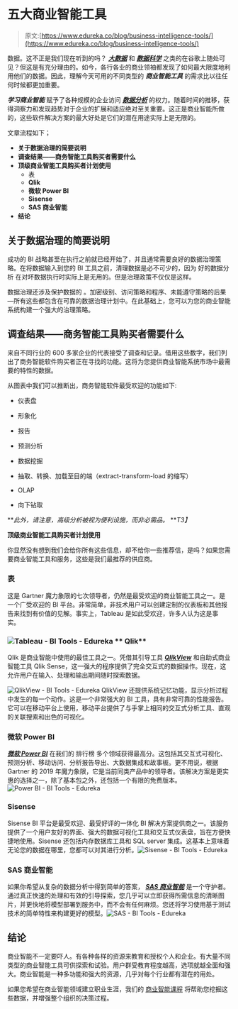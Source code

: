 # 五大商业智能工具

> 原文:[https://www.edureka.co/blog/business-intelligence-tools/](https://www.edureka.co/blog/business-intelligence-tools/)

数据。这不正是我们现在听到的吗？ [***大数据***](https://www.edureka.co/blog/what-is-big-data/) 和 [***数据科学***](https://www.edureka.co/blog/what-is-data-science/) 之类的在谷歌上随处可见？但这是有充分理由的。如今，各行各业的商业领袖都发现了如何最大限度地利用他们的数据。因此，理解今天可用的不同类型的 ***商业智能工具*** 的需求比以往任何时候都更加重要。

***学习商业智能*** 赋予了各种规模的企业访问 [***数据分析***](https://www.edureka.co/blog/what-is-data-analytics/) 的权力。随着时间的推移，获得洞察力和发现趋势对于企业的扩展和适应绝对至关重要。这正是商业智能所做的，这些软件解决方案的最大好处是它们的潜在用途实际上是无限的。

文章流程如下；

*   **关于数据治理的简要说明**
*   **调查结果——商务智能工具购买者需要什么**
*   **顶级商业智能工具购买者计划使用**
    *   表
    *   **Qlik**
    *   **微软 Power BI**
    *   **Sisense**
    *   **SAS 商业智能**
*   **结论**

## **关于数据治理的简要说明**

成功的 BI 战略甚至在执行之前就已经开始了，并且通常需要良好的数据治理策略。在将数据输入到您的 BI 工具之前，清理数据是必不可少的，因为  好的数据分析  在对坏数据执行时实际上是无用的。但是治理政策不仅仅是这样。

数据治理还涉及保护数据的  。加密级别、访问策略和程序、未能遵守策略的后果—所有这些都包含在可靠的数据治理计划中。在此基础上，您可以为您的商业智能系统构建一个强大的治理策略。

## **调查结果——商务智能工具购买者需要什么**

来自不同行业的 600 多家企业的代表接受了调查和记录。借用这些数字，我们列出了商务智能软件购买者正在寻找的功能。这将为您提供商业智能系统市场中最需要的特性的数据。

从图表中我们可以推断出，商务智能软件最受欢迎的功能如下:

*   仪表盘

*   形象化

*   报告

*   预测分析

*   数据挖掘

*   抽取、转换、加载至目的端（extract-transform-load 的缩写）

*   OLAP

*   向下钻取

***此外，请注意，高级分析被视为便利设施，而非必需品。* ***T3】*

**顶级商业智能工具购买者计划使用**

你显然没有想到我们会给你所有这些信息，却不给你一些推荐信，是吗？如果您需要商业智能工具和服务，这些是我们最推荐的供应商。

### 表

这是 Gartner 魔力象限的七次领导者，仍然是最受欢迎的商业智能工具之一。[](https://www.edureka.co/blog/tableau-tutorial/)是一个广受欢迎的 BI 平台。非常简单，非技术用户可以创建定制的仪表板和其他报告来找到有价值的见解。事实上，Tableau 是如此受欢迎，许多人认为这是事实。

### ![Tableau - BI Tools - Edureka](../Images/8785600f0acf338570ebf6371b87efa7.png) ** Qlik**

Qlik 是商业智能中使用的最佳工具之一。凭借其引导工具 [***QlikView***](https://www.edureka.co/blog/qlikview-tutorial/) 和自助式商业智能工具 Qlik Sense，这一强大的程序提供了完全交互式的数据操作。现在，这允许用户在输入、处理和输出期间随时探索数据。

![QlikView - BI Tools - Edureka](../Images/3ed2487dbd7ffa2c8c8c26b9aeb845b1.png) QlikView 还提供系统记忆功能，显示分析过程中发生的每一个动作。这是一个非常强大的 BI 工具，具有非常可靠的性能报告。它可以在移动平台上使用，移动平台提供了与手掌上相同的交互式分析工具、直观的关联搜索和出色的可视化。

### **微软 Power BI**

[***微软 Power BI***](https://www.edureka.co/blog/what-is-power-bi/) 在我们的  排行榜  多个领域获得最高分。这包括其交互式可视化、预测分析、移动访问、分析报告导出、大数据集成和故事板。更不用说，根据 Gartner 的 2019 年魔力象限，它是当前同类产品中的领导者。该解决方案是更实惠的选择之一，除了基本包之外，还包括一个有限的免费版本。![Power BI - BI Tools - Edureka](../Images/f12e4a290591bbcdf59553218adaaf8d.png)

### **Sisense**

Sisense BI 平台是最受欢迎、最受好评的一体化 BI 解决方案提供商之一。该服务提供了一个用户友好的界面、强大的数据可视化工具和交互式仪表盘，旨在方便快捷地使用。Sisense 还包括内存数据库工具和 SQL server 集成。这基本上意味着无论您的数据在哪里，您都可以对其进行分析。![Sisense - BI Tools - Edureka](../Images/e31bd7746e94fe879bf50f39bdda7481.png)

### **SAS 商业智能**

如果你希望从复杂的数据分析中得到简单的答案， [***SAS 商业智能***](https://www.edureka.co/blog/sas-tutorial/) 是一个守护者。通过真正快速的处理和有效的引导探索，您几乎可以立即获得所需信息的清晰图片，并更快地将模型部署到服务中，而不会有任何麻烦。您还将学习使用基于测试技术的简单特性来构建更好的模型。![SAS - BI Tools - Edureka](../Images/922b6906d4e60a595979dc6b18962caa.png)

## 结论

商业智能不一定要吓人。有各种各样的资源来教育和授权个人和企业。有大量不同类型的商业智能工具可供探索和试验。用户群受教育程度越高，选项就越全面和强大。商业智能是一种多功能和强大的资源，几乎对每个行业都有潜在的用处。

如果您希望在商业智能领域建立职业生涯，我们的 [商业智能课程](https://www.edureka.co/masters-program/business-intelligence-certification) 将帮助您挖掘这些数据，并增强整个组织的决策过程。